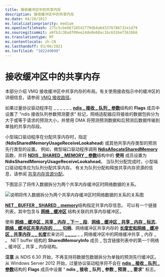```yaml
---
title: 接收缓冲区中的共享内存
description: 接收缓冲区中的共享内存
ms.date: 04/20/2017
ms.localizationpriority: medium
ms.openlocfilehash: 275c5cbeb6728542779db4a6d3376788732e1d79
ms.sourcegitcommit: a9fb2c30adf09ee24de8e68ac1bc6326ef3616b8
ms.translationtype: MT
ms.contentlocale: zh-CN
ms.lasthandoff: 03/06/2021
ms.locfileid: "102249099"
---
```

# <a name="shared-memory-in-receive-buffers"></a>接收缓冲区中的共享内存





本部分介绍 VMQ 接收缓冲区中共享内存的布局。有关使用接收指示中的缓冲区的详细信息，请参阅 [VMQ 接收路径](vmq-receive-path.md)。

如果过量协议驱动程序在 \_ \_ \_ \_ \_ \_ [**ndis \_ 接收 \_ 队列 \_ 参数**](/windows-hardware/drivers/ddi/ntddndis/ns-ntddndis-_ndis_receive_queue_parameters)结构的 **Flags** 成员中设置了 "ndis 接收队列参数预测要求" 标记，网络适配器应将接收的数据包拆分为大于或等于请求的预测大小，并使用 DMA 将预测预测数据和后预测后数据传输到单独的共享内存段。

小型端口驱动程序在分配共享内存时，指定 (**NdisSharedMemoryUsageReceiveLookahead**) 或其他共享内存类型的预测先行类型的设置。 例如，微型端口驱动程序调用 [**NdisAllocateSharedMemory**](/windows-hardware/drivers/ddi/ndis/nf-ndis-ndisallocatesharedmemory)函数，并将 [**NDIS \_ SHARED \_ MEMORY \_ 参数**](/windows-hardware/drivers/ddi/ndis/ns-ndis-_ndis_shared_memory_parameters)结构中的 **使用** 成员设置为 **NdisSharedMemoryUsageReceiveLookahead**。 当队列分配完成时，小型端口驱动程序应为队列分配共享内存。 有关为队列分配和释放共享内存资源的信息，请参阅 [共享内存资源分配](shared-memory-resource-allocation.md)。

下图显示了将传入数据拆分为两个共享内存缓冲区时网络数据的关系。

![说明将传入数据拆分为两个共享内存缓冲区时网络数据的关系的关系图](images/vmqpacket.png)

[**NET \_ BUFFER \_ SHARED \_ memory**](/windows-hardware/drivers/ddi/nbl/ns-nbl-net_buffer_shared_memory)结构指定共享内存信息。 可以有一个链接列表，其中包含与 [**网络 \_ 缓冲区**](/windows-hardware/drivers/ddi/nbl/ns-nbl-net_buffer) 结构关联的共享内存缓冲区。

使用 [**网络 \_ 缓冲区 \_ 共享 \_ 内存 \_ 下一 \_ 段**](/windows-hardware/drivers/ddi/nblaccessors/nf-nblaccessors-net_buffer_shared_mem_next_segment)、[**网络 \_ 缓冲区 \_ 共享 \_ 内存 \_ 标志**](/windows-hardware/drivers/ddi/nblaccessors/nf-nblaccessors-net_buffer_shared_mem_flags)、[**网络 \_ 缓冲区共享内存的 \_ \_ \_ 句柄**](/windows-hardware/drivers/ddi/nblaccessors/nf-nblaccessors-net_buffer_shared_mem_handle)、网络缓冲区共享内存的 [**长度宏和网络 \_ 缓冲区 \_ 共享内存 \_ \_ 长度**](/windows-hardware/drivers/ddi/nblaccessors/nf-nblaccessors-net_buffer_shared_mem_length)宏来访问 [**\_ \_ \_ \_**](/windows-hardware/drivers/ddi/nblaccessors/nf-nblaccessors-net_buffer_shared_mem_offset) \_ \_ 网络缓冲区中的网络缓冲共享 \_ 内存 \_ 。 NET buffer 结构的 **SharedMemoryInfo** 成员 \_ 包含链接列表中的第一个网络 \_ 缓冲区 \_ 共享 \_ 内存结构。

**注意**  从 NDIS 6.30 开始，不再支持将数据包数据拆分为单独的预测先行缓冲区。 从 Windows Server 2012 开始，过量协议驱动程序将不会在 [**ndis \_ 接收 \_ 队列 \_ 参数**](/windows-hardware/drivers/ddi/ntddndis/ns-ntddndis-_ndis_receive_queue_parameters)结构的 **Flags** 成员中设置 " **ndis \_ 接收 \_ 队列 \_ 参数 \_ 预测 \_ \_ 要求**" 标志。

 

 

